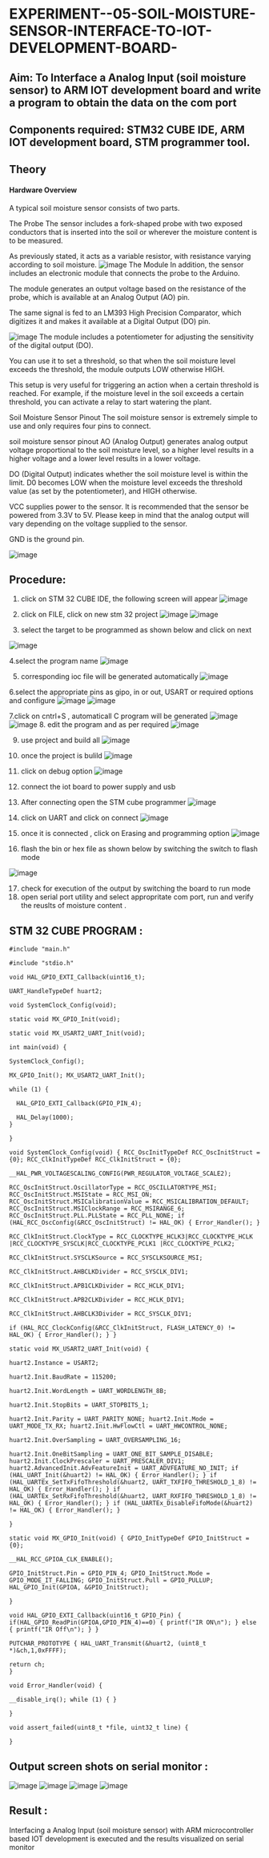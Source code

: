 # EXPERIMENT--05-SOIL-MOISTURE-SENSOR-INTERFACE-TO-IOT-DEVELOPMENT-BOARD-
## Aim: To Interface a Analog Input  (soil moisture sensor) to ARM IOT development board and write a  program to obtain  the data on the com port 
## Components required: STM32 CUBE IDE, ARM IOT development board,  STM programmer tool.
## Theory 
#### Hardware Overview
A typical soil moisture sensor consists of two parts.

The Probe
The sensor includes a fork-shaped probe with two exposed conductors that is inserted into the soil or wherever the moisture content is to be measured.

As previously stated, it acts as a variable resistor, with resistance varying according to soil moisture.
![image](https://github.com/vasanthkumarch/EXPERIMENT--05-SOIL-MOISTURE-SENSOR-INTERFACE-TO-IOT-DEVELOPMENT-BOARD-/assets/36288975/00e1751d-44e6-41e3-b261-717a657861be)
The Module
In addition, the sensor includes an electronic module that connects the probe to the Arduino.

The module generates an output voltage based on the resistance of the probe, which is available at an Analog Output (AO) pin.

The same signal is fed to an LM393 High Precision Comparator, which digitizes it and makes it available at a Digital Output (DO) pin.

![image](https://github.com/vasanthkumarch/EXPERIMENT--05-SOIL-MOISTURE-SENSOR-INTERFACE-TO-IOT-DEVELOPMENT-BOARD-/assets/36288975/85f21aed-ce9b-416c-8ad2-d0919eb32dbf)
The module includes a potentiometer for adjusting the sensitivity of the digital output (DO).

You can use it to set a threshold, so that when the soil moisture level exceeds the threshold, the module outputs LOW otherwise HIGH.

This setup is very useful for triggering an action when a certain threshold is reached. For example, if the moisture level in the soil exceeds a certain threshold, you can activate a relay to start watering the plant.


Soil Moisture Sensor Pinout
The soil moisture sensor is extremely simple to use and only requires four pins to connect.

soil moisture sensor pinout
AO (Analog Output) generates analog output voltage proportional to the soil moisture level, so a higher level results in a higher voltage and a lower level results in a lower voltage.

DO (Digital Output) indicates whether the soil moisture level is within the limit. D0 becomes LOW when the moisture level exceeds the threshold value (as set by the potentiometer), and HIGH otherwise.

VCC supplies power to the sensor. It is recommended that the sensor be powered from 3.3V to 5V. Please keep in mind that the analog output will vary depending on the voltage supplied to the sensor.

GND is the ground pin.

![image](https://github.com/vasanthkumarch/EXPERIMENT--05-SOIL-MOISTURE-SENSOR-INTERFACE-TO-IOT-DEVELOPMENT-BOARD-/assets/36288975/bf4f99ab-6c72-4d9b-9e65-40669401ce04)

## Procedure:
 1. click on STM 32 CUBE IDE, the following screen will appear 
 ![image](https://user-images.githubusercontent.com/36288975/226189166-ac10578c-c059-40e7-8b80-9f84f64bf088.png)

 2. click on FILE, click on new stm 32 project 
 ![image](https://user-images.githubusercontent.com/36288975/226189215-2d13ebfb-507f-44fc-b772-02232e97c0e3.png)
![image](https://user-images.githubusercontent.com/36288975/226189230-bf2d90dd-9695-4aaf-b2a6-6d66454e81fc.png)
3. select the target to be programmed  as shown below and click on next 

![image](https://user-images.githubusercontent.com/36288975/226189280-ed5dcf1d-dd8d-43ae-815d-491085f4863b.png)

4.select the program name 
![image](https://user-images.githubusercontent.com/36288975/226189316-09832a30-4d1a-4d4f-b8ad-2dc28f137711.png)


5. corresponding ioc file will be generated automatically 
![image](https://user-images.githubusercontent.com/36288975/226189378-3abbdee2-0df6-470f-a3cd-79c74e3d3ad8.png)

6.select the appropriate pins as gipo, in or out, USART or required options and configure 
![image](https://user-images.githubusercontent.com/36288975/226189403-f7179f1a-3eae-4637-826b-ab4ec35ba1e1.png)
![image](https://user-images.githubusercontent.com/36288975/226189425-2b2414ce-49b3-4b61-a260-c658cb2e4152.png)


7.click on cntrl+S , automaticall C program will be generated 
![image](https://user-images.githubusercontent.com/36288975/226189443-8b43451d-0b14-47e4-a20b-cc09c6ad8458.png)
![image](https://user-images.githubusercontent.com/36288975/226189450-85ffa969-2ffb-4788-81e5-72d60fdda0f1.png)
8. edit the program and as per required 
![image](https://user-images.githubusercontent.com/36288975/226189461-a573e62f-a109-4631-a250-a20925758fe0.png)

9. use project and build all 
![image](https://user-images.githubusercontent.com/36288975/226189554-3f7101ac-3f41-48fc-abc7-480bd6218dec.png)
10. once the project is bulild 
![image](https://user-images.githubusercontent.com/36288975/226189577-c61cc1eb-3990-4968-8aa6-aefffc766b70.png)

11. click on debug option 
![image](https://user-images.githubusercontent.com/36288975/226189625-37daa9a3-62e9-42b5-a5ce-2ac63345905b.png)

12. connect the  iot board to power supply and usb 

13. After connecting open the STM cube programmer 
![image](https://user-images.githubusercontent.com/36288975/227599356-9c465b7e-6bd0-436b-b4e8-742ed25e06ce.png)

14. click on UART and click on connect 
![image](https://user-images.githubusercontent.com/36288975/227599458-26976d4a-f2d4-49f0-a49f-31f46eb15761.png)

15. once it is connected , click on Erasing and programming option 
![image](https://user-images.githubusercontent.com/36288975/227599531-f03d277e-440f-4f8a-8875-97f8e8058c71.png)

16. flash the bin or hex file as shown below by switching the switch to flash mode 

![image](https://user-images.githubusercontent.com/36288975/227599656-dc4a635f-b5f1-44c8-84c5-ee0a592fa184.png)


17. check for execution of the output by switching the board to run mode 
18. open serial port utility and select appropritate com port, run and verify the reuslts of moisture content .


## STM 32 CUBE PROGRAM :
~~~
#include "main.h"

#include "stdio.h"

void HAL_GPIO_EXTI_Callback(uint16_t);

UART_HandleTypeDef huart2;

void SystemClock_Config(void);

static void MX_GPIO_Init(void);

static void MX_USART2_UART_Init(void);

int main(void) {

SystemClock_Config();

MX_GPIO_Init(); MX_USART2_UART_Init();

while (1) {

  HAL_GPIO_EXTI_Callback(GPIO_PIN_4);
  
  HAL_Delay(1000);
}

}

void SystemClock_Config(void) { RCC_OscInitTypeDef RCC_OscInitStruct = {0}; RCC_ClkInitTypeDef RCC_ClkInitStruct = {0};

__HAL_PWR_VOLTAGESCALING_CONFIG(PWR_REGULATOR_VOLTAGE_SCALE2);

RCC_OscInitStruct.OscillatorType = RCC_OSCILLATORTYPE_MSI; RCC_OscInitStruct.MSIState = RCC_MSI_ON; RCC_OscInitStruct.MSICalibrationValue = RCC_MSICALIBRATION_DEFAULT; RCC_OscInitStruct.MSIClockRange = RCC_MSIRANGE_6; RCC_OscInitStruct.PLL.PLLState = RCC_PLL_NONE; if (HAL_RCC_OscConfig(&RCC_OscInitStruct) != HAL_OK) { Error_Handler(); }

RCC_ClkInitStruct.ClockType = RCC_CLOCKTYPE_HCLK3|RCC_CLOCKTYPE_HCLK |RCC_CLOCKTYPE_SYSCLK|RCC_CLOCKTYPE_PCLK1 |RCC_CLOCKTYPE_PCLK2;

RCC_ClkInitStruct.SYSCLKSource = RCC_SYSCLKSOURCE_MSI;

RCC_ClkInitStruct.AHBCLKDivider = RCC_SYSCLK_DIV1;

RCC_ClkInitStruct.APB1CLKDivider = RCC_HCLK_DIV1;

RCC_ClkInitStruct.APB2CLKDivider = RCC_HCLK_DIV1;

RCC_ClkInitStruct.AHBCLK3Divider = RCC_SYSCLK_DIV1;

if (HAL_RCC_ClockConfig(&RCC_ClkInitStruct, FLASH_LATENCY_0) != HAL_OK) { Error_Handler(); } }

static void MX_USART2_UART_Init(void) {

huart2.Instance = USART2;

huart2.Init.BaudRate = 115200;

huart2.Init.WordLength = UART_WORDLENGTH_8B;

huart2.Init.StopBits = UART_STOPBITS_1;

huart2.Init.Parity = UART_PARITY_NONE; huart2.Init.Mode = UART_MODE_TX_RX; huart2.Init.HwFlowCtl = UART_HWCONTROL_NONE;

huart2.Init.OverSampling = UART_OVERSAMPLING_16;

huart2.Init.OneBitSampling = UART_ONE_BIT_SAMPLE_DISABLE; huart2.Init.ClockPrescaler = UART_PRESCALER_DIV1; huart2.AdvancedInit.AdvFeatureInit = UART_ADVFEATURE_NO_INIT; if (HAL_UART_Init(&huart2) != HAL_OK) { Error_Handler(); } if (HAL_UARTEx_SetTxFifoThreshold(&huart2, UART_TXFIFO_THRESHOLD_1_8) != HAL_OK) { Error_Handler(); } if (HAL_UARTEx_SetRxFifoThreshold(&huart2, UART_RXFIFO_THRESHOLD_1_8) != HAL_OK) { Error_Handler(); } if (HAL_UARTEx_DisableFifoMode(&huart2) != HAL_OK) { Error_Handler(); }

}

static void MX_GPIO_Init(void) { GPIO_InitTypeDef GPIO_InitStruct = {0};

__HAL_RCC_GPIOA_CLK_ENABLE();

GPIO_InitStruct.Pin = GPIO_PIN_4; GPIO_InitStruct.Mode = GPIO_MODE_IT_FALLING; GPIO_InitStruct.Pull = GPIO_PULLUP; HAL_GPIO_Init(GPIOA, &GPIO_InitStruct);

}

void HAL_GPIO_EXTI_Callback(uint16_t GPIO_Pin) { if(HAL_GPIO_ReadPin(GPIOA,GPIO_PIN_4)==0) { printf("IR ON\n"); } else { printf("IR Off\n"); } }

PUTCHAR_PROTOTYPE { HAL_UART_Transmit(&huart2, (uint8_t *)&ch,1,0xFFFF);

return ch;
}

void Error_Handler(void) {

__disable_irq(); while (1) { }

}

void assert_failed(uint8_t *file, uint32_t line) {

}
~~~

## Output screen shots on serial monitor   :
![image](https://github.com/Naveenvetrivel/EXPERIMENT--05-SOIL-MOISTURE-SENSOR-INTERFACE-TO-IOT-DEVELOPMENT-BOARD-/assets/94165322/8b5a1d98-cace-4a27-881d-253ee7adc560)
![image](https://github.com/Naveenvetrivel/EXPERIMENT--05-SOIL-MOISTURE-SENSOR-INTERFACE-TO-IOT-DEVELOPMENT-BOARD-/assets/94165322/3a836266-8222-4be5-8e42-c7cf3551e797)
![image](https://github.com/Naveenvetrivel/EXPERIMENT--05-SOIL-MOISTURE-SENSOR-INTERFACE-TO-IOT-DEVELOPMENT-BOARD-/assets/94165322/530be34d-9b72-41b3-b138-3380a5f61b8c)
![image](https://github.com/Naveenvetrivel/EXPERIMENT--05-SOIL-MOISTURE-SENSOR-INTERFACE-TO-IOT-DEVELOPMENT-BOARD-/assets/94165322/2da799ba-1646-4eaf-98af-fb74063a6e2c)

 
 
 
 
## Result :
Interfacing a Analog Input (soil moisture sensor) with ARM microcontroller based IOT development is executed and the results visualized on serial monitor 
